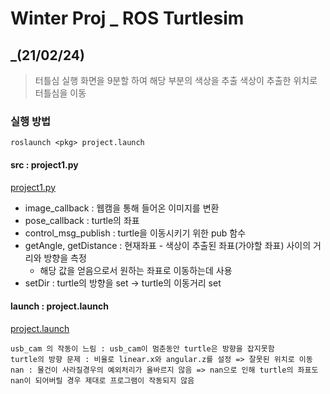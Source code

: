 Winter Proj _ ROS Turtlesim
====================
_(21/02/24)
------------------------------------------------
> 터틀심 실행
> 화면을 9분할 하여 해당 부분의 색상을 추출
> 색상이 추출한 위치로 터틀심을 이동

### 실행 방법

`roslaunch <pkg> project.launch`

#### src : project1.py
[project1.py](https://github.com/yannJu/ROS_turtlesimProj/blob/master/src/project1.py)

* image_callback : 웹캠을 통해 들어온 이미지를 변환
* pose_callback : turtle의 좌표
* control_msg_publish : turtle을 이동시키기 위한 pub 함수
* getAngle, getDistance : 현재좌표 - 색상이 추출된 좌표(가야할 좌표) 사이의 거리와 방향을 측정
	- 해당 값을 얻음으로서 원하는 좌표로 이동하는데 사용
* setDir : turtle의 방향을 set -> turtle의 이동거리 set

#### launch : project.launch
[project.launch](https://github.com/yannJu/ROS_turtlesimProj/blob/master/launch/project.launch)

```
usb_cam 의 작동이 느림 : usb_cam이 멈춘동안 turtle은 방향을 잡지못함
turtle의 방향 문제 : 비율로 linear.x와 angular.z를 설정 => 잘못된 위치로 이동
nan : 물건이 사라질경우의 예외처리가 올바르지 않음 => nan으로 인해 turtle의 좌표도 nan이 되어버릴 경우 제대로 프로그램이 작동되지 않음
```

